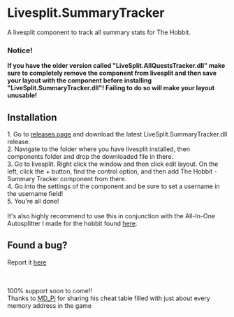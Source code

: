 # Livesplit.SummaryTracker
 A livesplit component to track all summary stats for The Hobbit.
 
   <h3>Notice!</h3>
<b>If you have the older version called "LiveSplit.AllQuestsTracker.dll" make sure to completely remove the component from livesplit and then save your layout with the component before installing "LiveSplit.SummaryTracker.dll"! Failing to do so will make your layout unusable!</b>

   <h2>Installation</h2>
 1. Go to <a href="https://github.com/Shockster218/LiveSplit.SummaryTracker/releases">releases page</a> and download the latest LiveSplit.SummaryTracker.dll release.</br>
 2. Navigate to the folder where you have livesplit installed, then components folder and drop the downloaded file in there.</br>
 3. Go to livesplit. Right click the window and then click edit layout. On the left, click the + button, find the control option, and then add The Hobbit - Summary Tracker component from there.</br>
 4. Go into the settings of the component and be sure to set a username in the username field!</br>
 5. You're all done!
 </br>
 <br>
 It's also highly recommend to use this in conjunction with the All-In-One Autosplitter I made for the hobbit found <a href="https://github.com/Shockster218/Hobbit-PC-Autosplitter">here</a>.
 </br>
 

<h2>Found a bug?</h2> Report it <a href="https://github.com/Shockster218/LiveSplit.SummaryTracker/issues">here</a>

 <br> </br>
100% support soon to come!!</br>
 Thanks to [MD_Pi](https://www.youtube.com/user/MD0111000001101001) for sharing his cheat table filled with just about every memory address in the game
